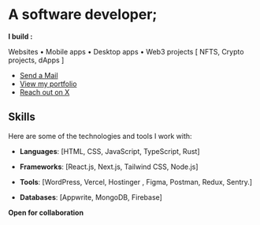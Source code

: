 # A software developer;
**I build :**

 Websites • Mobile apps • Desktop apps • Web3 projects [ NFTS, Crypto projects, dApps ]
- [Send a Mail](mailto:dannydotdev@gmail.com)
- [View my portfolio](https://danieltriedcoding.vercel.app)
- [Reach out on X](https://x.com/FrontendDaniel)



## Skills
Here are some of the technologies and tools I work with:

  - **Languages**: [HTML, CSS, JavaScript, TypeScript, Rust]
  
- **Frameworks**: [React.js, Next.js, Tailwind CSS, Node.js]
  
- **Tools**: [WordPress, Vercel, Hostinger , Figma, Postman, Redux, Sentry.]
  
- **Databases**: [Appwrite, MongoDB, Firebase]

**Open for collaboration**






